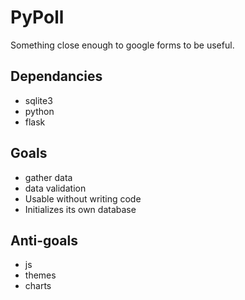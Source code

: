 # PyPoll

Something close enough to google forms to be useful.

## Dependancies

- sqlite3
- python
- flask

## Goals

- gather data
- data validation
- Usable without writing code
- Initializes its own database

## Anti-goals

- js
- themes
- charts
